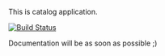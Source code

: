This is catalog application.

[![Build Status](https://secure.travis-ci.org/antonversal/cotologue.png)](http://travis-ci.org/antonversal/cotologue)

Documentation will be as soon as possible ;)
